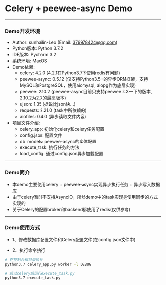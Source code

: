 # Celery + peewee-async Demo

---

<h3 id="DevInfo">Demo开发环境</h3>

* Author: sunhailin-Leo (Email: 379978424@qq.com)
* Python版本: Python 3.7.2
* IDE版本: Pycharm 3.2
* 系统环境: MacOS
* Demo依赖:
    * celery: 4.2.0 (4.2.1在Python3.7下使用redis有问题)
    * peewee-async: 0.5.12 (仅支持Python3.5+的异步ORM框架，支持MySQL和PostgreSQL，使用aiomysql, aiopg作为底层实现)
    * peewee: 2.10.2 (peewee-async目前只支持peewee 3.X一下的版本, 2.10.2为2.X的最高版本)
    * ujson: 1.35 (据说比json快...)
    * requests: 2.21.0 (task中所依赖的)
    * aiofiles: 0.4.0 (异步读取文件内容)
* 项目文件介绍:
    * celery_app: 初始化celery和celery任务配置
    * config.json: 配置文件
    * db_models: peewee-async的实体配置
    * execute_task: 执行任务的方法
    * load_config: 通过config.json异步加载配置

---

<h3 id="Info">Demo简介</h3>

* 本demo主要使用celery + peewee-async实现异步执行任务 + 异步写入数据库
* 由于celery暂时不支持AsyncIO，所以demo中的task实现是使用同步的方式实现的
* 关于Celery的配置broker和backend都使用了redis(仅供参考)

---

<h3 id="DemoRunTest">Demo使用方式</h3>

* 1、修改数据库配置文件和Celery配置文件(在config.json文件中)

* 2、执行命令执行
```bash
# 在控制台根目录执行
python3.7 celery_app.py worker -l DEBUG

# 启动celery后运行execute_task.py
python3.7 execute_task.py
```